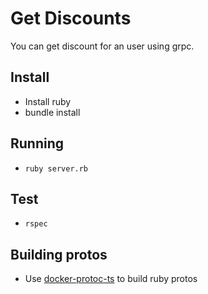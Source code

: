 # Get Discounts

You can get discount for an user using grpc.

## Install

- Install ruby
- bundle install

## Running

- `ruby server.rb`

## Test

- `rspec`

## Building protos

- Use [docker-protoc-ts](https://github.com/namely/docker-protoc) to build ruby protos

